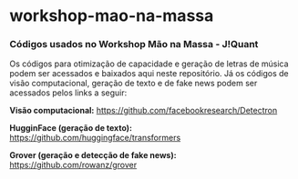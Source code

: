 # workshop-mao-na-massa
### Códigos usados no Workshop Mão na Massa - J!Quant

Os códigos para otimização de capacidade e geração de letras de música podem ser acessados e baixados aqui neste repositório. Já os códigos de visão computacional, geração de texto e de fake news podem ser acessados pelos links a seguir:

**Visão computacional:** https://github.com/facebookresearch/Detectron

**HugginFace (geração de texto):** https://github.com/huggingface/transformers

**Grover (geração e detecção de fake news):** https://github.com/rowanz/grover
